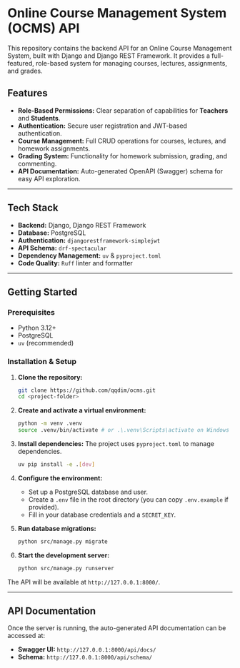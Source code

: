 # Online Course Management System (OCMS) API

This repository contains the backend API for an Online Course Management System, built with Django and Django REST Framework. It provides a full-featured, role-based system for managing courses, lectures, assignments, and grades.

## Features

  * **Role-Based Permissions:** Clear separation of capabilities for **Teachers** and **Students**.
  * **Authentication:** Secure user registration and JWT-based authentication.
  * **Course Management:** Full CRUD operations for courses, lectures, and homework assignments.
  * **Grading System:** Functionality for homework submission, grading, and commenting.
  * **API Documentation:** Auto-generated OpenAPI (Swagger) schema for easy API exploration.

-----

## Tech Stack

  * **Backend:** Django, Django REST Framework
  * **Database:** PostgreSQL
  * **Authentication:** `djangorestframework-simplejwt`
  * **API Schema:** `drf-spectacular`
  * **Dependency Management:** `uv` & `pyproject.toml`
  * **Code Quality:** `Ruff` linter and formatter

-----

## Getting Started

### Prerequisites

  * Python 3.12+
  * PostgreSQL
  * `uv` (recommended)

### Installation & Setup

1.  **Clone the repository:**

    ```bash
    git clone https://github.com/qqdim/ocms.git
    cd <project-folder>
    ```

2.  **Create and activate a virtual environment:**

    ```bash
    python -m venv .venv
    source .venv/bin/activate # or .\.venv\Scripts\activate on Windows
    ```

3.  **Install dependencies:**
    The project uses `pyproject.toml` to manage dependencies.

    ```bash
    uv pip install -e .[dev]
    ```

4.  **Configure the environment:**

      - Set up a PostgreSQL database and user.
      - Create a `.env` file in the root directory (you can copy `.env.example` if provided).
      - Fill in your database credentials and a `SECRET_KEY`.

5.  **Run database migrations:**

    ```bash
    python src/manage.py migrate
    ```

6.  **Start the development server:**

    ```bash
    python src/manage.py runserver
    ```

The API will be available at `http://127.0.0.1:8000/`.

-----

## API Documentation

Once the server is running, the auto-generated API documentation can be accessed at:

  * **Swagger UI:** `http://127.0.0.1:8000/api/docs/`
  * **Schema:** `http://127.0.0.1:8000/api/schema/`